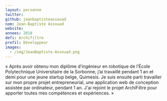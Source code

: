 ```yaml
---
layout: personne
twitter: 
github: jeanbaptisteassouad
nom: Jean-Baptiste Assouad
website:
annees: 2018
defi: Archifiltre
profil: Développeur
images:
  - /img/JeanBaptiste-Assouad.png
---
```


« Après avoir obtenu mon diplôme d’ingénieur en robotique de l’École
Polytechnique Universitaire de la Sorbonne, j’ai travaillé pendant 1
an et demi pour une jeune startup belge, Quimesis.  Je suis ensuite
parti travailler sur mon propre projet entrepreneurial, une
application web de conception assistée par ordinateur, pendant 1 an.
J'ai rejoint le projet ArchiFiltre pour apporter toutes mes
compétences et expériences. » 

